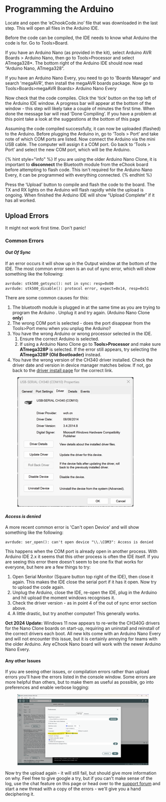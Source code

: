 # Programming the Arduino

Locate and open the ‘eChookCode.ino’ file that was downloaded in the last step. This will open all files in the Arduino IDE.

Before the code can be compiled, the IDE needs to know what Arduino the code is for. Go to Tools>Board.

If you have an Arduino Nano (as provided in the kit), select Arduino AVR Boards > Arduino Nano, then go to Tools>Processor and select ATmega328\*. The bottom right of the Arduino IDE should now read “Arduino Nano, ATmega328”.

If you have an Arduino Nano Every, you need to go to 'Boards Manager' and search 'megaAVR', then install the megaAVR boards package. Now go to Tools>Boards>megaAVR Boards> Arduino Nano Every

Now check that the code compiles. Click the ‘tick’ button on the top left of the Arduino IDE window. A progress bar will appear at the bottom of the window - this step will likely take a couple of minutes the first time. When done the message bar will read ‘Done Compiling’. If you have a problem at this point take a look at the suggestions at the bottom of this page

Assuming the code compiled successfully, it can now be uploaded (flashed) to the Arduino. Before plugging the Arduino in, go to ‘Tools > Port’ and take note of which COM ports are listed. Now connect the Arduino via the mini USB cable. The computer will assign it a COM port. Go back to ‘Tools > Port’ and select the new COM port, which will be the Arduino.

{% hint style="info" %}
If you are using the older Arduino Nano Clone, it is important to **disconnect** the Bluetooth module from the eChook board before attempting to flash code. This isn't required for the Arduino Nano Every, it can be programmed with everything connected.
{% endhint %}

Press the ‘Upload’ button to compile and flash the code to the board. The TX and RX lights on the Arduino will flash rapidly while the upload is ongoing. When finished the Arduino IDE will show “Upload Complete” if it has all worked.

## Upload Errors

It might not work first time. Don't panic!

### Common Errors

#### _Out Of Sync_

If an error occurs it will show up in the Output window at the bottom of the IDE. The most common error seen is an out of sync error, which will show something like the following:

```
avrdude: stk500_getsync(): not in sync: resp=0x00
avrdude: stk500_disable(): protocol error, expect=0x14, resp=0x51
```

There are some common causes for this:

1. The bluetooth module is plugged in at the same time as you are trying to program the Arduino . Unplug it and try again. (Arduino Nano Clone **only**)
2. The wrong COM port is selected - does the port disappear from the Tools>Port menu when you unplug the Arduino?
3. You have the wrong Arduino or wrong processor selected in the IDE.&#x20;
   1. Ensure the correct Arduino is selected.&#x20;
   2. If using a Arduino Nano Clone go to **Tools>Processor** and make sure **ATmega328P** is selected. If the error still appears, try selecting the **ATmega328P (Old Bootloader)** instead.
4. You have the wrong version of the CH340 driver installed. Check the driver date and version in device manager matches below. If not, go back to the [driver install page](arduino-ch340-drivers.md) for the correct link.

<figure><img src="../.gitbook/assets/image (1).png" alt="" width="375"><figcaption></figcaption></figure>

#### _Access is denied_

A more recent common error is 'Can't open Device' and will show something like the following:

```
avrdude: ser_open(): can't open device "\\.\COM3": Access is denied
```

This happens when the COM port is already open in another process. With Arduino IDE 2.x it seems that this other process is often the IDE itself. If you are seeing this error there doesn't seem to be one fix that works for everyone, but here are a few things to try:

1. Open Serial Monitor (Square button top right of the IDE), then close it again. This makes the IDE close the serial port if it has it open. Now try to upload the code again.
2. Unplug the Arduino, close the IDE, re-open the IDE, plug in the Arduino and hit upload the moment windows recognises it.
3. Check the driver version - as in point 4 of the out of sync error section above.
4. A little drastic, but try another computer! This generally works.

**Oct 2024 Update:** Windows 11 now appears to re-write the CH340G drivers for the Nano Clone boards on start-up, requiring an uninstall and reinstall of the correct drivers each boot. All new kits come with an Arduino Nano Every and will not encounter this issue, but it is certainly annoying for teams with the older Arduino. Any eChook Nano board will work with the newer Arduino Nano Every.

#### Any other Issues

If you are seeing other issues, or compilation errors rather than upload errors you'll have the errors listed in the console window. Some errors are more helpful than others, but to make them as useful as possible, go into preferences and enable verbose logging:

<figure><img src="../.gitbook/assets/image (9).png" alt=""><figcaption></figcaption></figure>

Now try the upload again - it will still fail, but should give more information on why. Feel free to give google a try, but if you can't make sense of the log, use the chat feature on this page or head over to the [support forum](http://echook.boards.net) and start a new thread with a copy of the errors - we'll give you a hand deciphering it.

